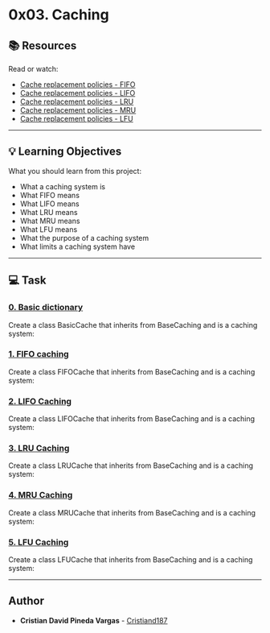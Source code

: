 # 0x03. Caching

## :books: Resources
Read or watch:
* [Cache replacement policies - FIFO](https://intranet.hbtn.io/rltoken/19BmC7_yWVFxgBsrFj5pMQ)
* [Cache replacement policies - LIFO](https://intranet.hbtn.io/rltoken/tFJiHSboDyAooL99E6z26w)
* [Cache replacement policies - LRU](https://intranet.hbtn.io/rltoken/LldZ-vxNUMef5i4RteBvjQ)
* [Cache replacement policies - MRU](https://intranet.hbtn.io/rltoken/TkFe9OumLluo7VFHzpLjIg)
* [Cache replacement policies - LFU](https://intranet.hbtn.io/rltoken/TtqPh2c67tOHlXpuXkDO-Q)

---
## :bulb: Learning Objectives
What you should learn from this project:

* What a caching system is
* What FIFO means 
* What LIFO means
* What LRU means
* What MRU means
* What LFU means
* What the purpose of a caching system
* What limits a caching system have

---
## :computer: Task

### [0. Basic dictionary](./0-basic_cache.py)
Create a class BasicCache that inherits from BaseCaching and is a caching system:


### [1. FIFO caching](./1-fifo_cache.py)
Create a class FIFOCache that inherits from BaseCaching and is a caching system:


### [2. LIFO Caching](./2-lifo_cache.py)
Create a class LIFOCache that inherits from BaseCaching and is a caching system:


### [3. LRU Caching](./3-lru_cache.py)
Create a class LRUCache that inherits from BaseCaching and is a caching system:


### [4. MRU Caching](./4-mru_cache.py)
Create a class MRUCache that inherits from BaseCaching and is a caching system:


### [5. LFU Caching](./100-lfu_cache.py)
Create a class LFUCache that inherits from BaseCaching and is a caching system:

---

## Author
* **Cristian David Pineda Vargas** - [Cristiand187](https://github.com/Cristiand187)